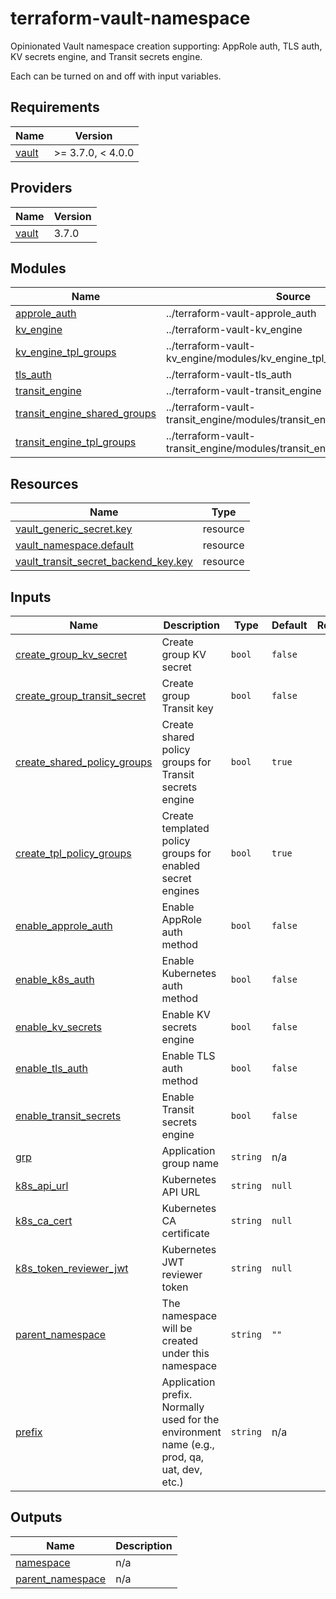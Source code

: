 # terraform-vault-namespace

Opinionated Vault namespace creation supporting: AppRole auth, TLS auth, KV secrets engine, and Transit secrets engine.

Each can be turned on and off with input variables.

<!-- BEGIN_TF_DOCS -->
## Requirements

| Name | Version |
|------|---------|
| <a name="requirement_vault"></a> [vault](#requirement\_vault) | >= 3.7.0, < 4.0.0 |

## Providers

| Name | Version |
|------|---------|
| <a name="provider_vault"></a> [vault](#provider\_vault) | 3.7.0 |

## Modules

| Name | Source | Version |
|------|--------|---------|
| <a name="module_approle_auth"></a> [approle\_auth](#module\_approle\_auth) | ../terraform-vault-approle_auth | n/a |
| <a name="module_kv_engine"></a> [kv\_engine](#module\_kv\_engine) | ../terraform-vault-kv_engine | n/a |
| <a name="module_kv_engine_tpl_groups"></a> [kv\_engine\_tpl\_groups](#module\_kv\_engine\_tpl\_groups) | ../terraform-vault-kv_engine/modules/kv_engine_tpl_groups | n/a |
| <a name="module_tls_auth"></a> [tls\_auth](#module\_tls\_auth) | ../terraform-vault-tls_auth | n/a |
| <a name="module_transit_engine"></a> [transit\_engine](#module\_transit\_engine) | ../terraform-vault-transit_engine | n/a |
| <a name="module_transit_engine_shared_groups"></a> [transit\_engine\_shared\_groups](#module\_transit\_engine\_shared\_groups) | ../terraform-vault-transit_engine/modules/transit_engine_shared_groups | n/a |
| <a name="module_transit_engine_tpl_groups"></a> [transit\_engine\_tpl\_groups](#module\_transit\_engine\_tpl\_groups) | ../terraform-vault-transit_engine/modules/transit_engine_tpl_groups | n/a |

## Resources

| Name | Type |
|------|------|
| [vault_generic_secret.key](https://registry.terraform.io/providers/hashicorp/vault/latest/docs/resources/generic_secret) | resource |
| [vault_namespace.default](https://registry.terraform.io/providers/hashicorp/vault/latest/docs/resources/namespace) | resource |
| [vault_transit_secret_backend_key.key](https://registry.terraform.io/providers/hashicorp/vault/latest/docs/resources/transit_secret_backend_key) | resource |

## Inputs

| Name | Description | Type | Default | Required |
|------|-------------|------|---------|:--------:|
| <a name="input_create_group_kv_secret"></a> [create\_group\_kv\_secret](#input\_create\_group\_kv\_secret) | Create group KV secret | `bool` | `false` | no |
| <a name="input_create_group_transit_secret"></a> [create\_group\_transit\_secret](#input\_create\_group\_transit\_secret) | Create group Transit key | `bool` | `false` | no |
| <a name="input_create_shared_policy_groups"></a> [create\_shared\_policy\_groups](#input\_create\_shared\_policy\_groups) | Create shared policy groups for Transit secrets engine | `bool` | `true` | no |
| <a name="input_create_tpl_policy_groups"></a> [create\_tpl\_policy\_groups](#input\_create\_tpl\_policy\_groups) | Create templated policy groups for enabled secret engines | `bool` | `true` | no |
| <a name="input_enable_approle_auth"></a> [enable\_approle\_auth](#input\_enable\_approle\_auth) | Enable AppRole auth method | `bool` | `false` | no |
| <a name="input_enable_k8s_auth"></a> [enable\_k8s\_auth](#input\_enable\_k8s\_auth) | Enable Kubernetes auth method | `bool` | `false` | no |
| <a name="input_enable_kv_secrets"></a> [enable\_kv\_secrets](#input\_enable\_kv\_secrets) | Enable KV secrets engine | `bool` | `false` | no |
| <a name="input_enable_tls_auth"></a> [enable\_tls\_auth](#input\_enable\_tls\_auth) | Enable TLS auth method | `bool` | `false` | no |
| <a name="input_enable_transit_secrets"></a> [enable\_transit\_secrets](#input\_enable\_transit\_secrets) | Enable Transit secrets engine | `bool` | `false` | no |
| <a name="input_grp"></a> [grp](#input\_grp) | Application group name | `string` | n/a | yes |
| <a name="input_k8s_api_url"></a> [k8s\_api\_url](#input\_k8s\_api\_url) | Kubernetes API URL | `string` | `null` | no |
| <a name="input_k8s_ca_cert"></a> [k8s\_ca\_cert](#input\_k8s\_ca\_cert) | Kubernetes CA certificate | `string` | `null` | no |
| <a name="input_k8s_token_reviewer_jwt"></a> [k8s\_token\_reviewer\_jwt](#input\_k8s\_token\_reviewer\_jwt) | Kubernetes JWT reviewer token | `string` | `null` | no |
| <a name="input_parent_namespace"></a> [parent\_namespace](#input\_parent\_namespace) | The namespace will be created under this namespace | `string` | `""` | no |
| <a name="input_prefix"></a> [prefix](#input\_prefix) | Application prefix. Normally used for the environment name (e.g., prod, qa, uat, dev, etc.) | `string` | n/a | yes |

## Outputs

| Name | Description |
|------|-------------|
| <a name="output_namespace"></a> [namespace](#output\_namespace) | n/a |
| <a name="output_parent_namespace"></a> [parent\_namespace](#output\_parent\_namespace) | n/a |
<!-- END_TF_DOCS -->